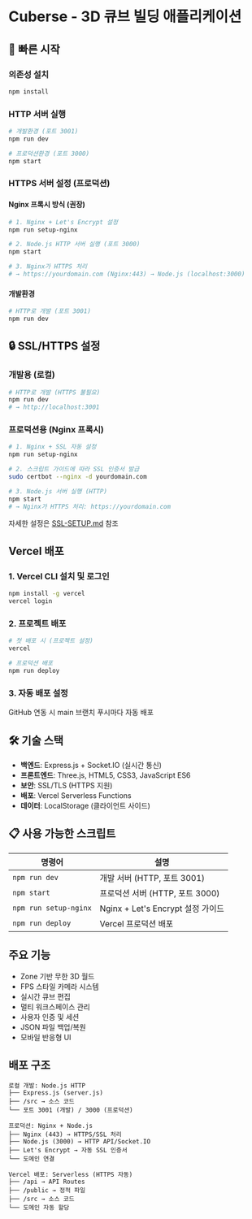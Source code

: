# Cuberse - 3D 큐브 빌딩 애플리케이션

## 🚀 빠른 시작

### 의존성 설치
```bash
npm install
```

### HTTP 서버 실행
```bash
# 개발환경 (포트 3001)
npm run dev

# 프로덕션환경 (포트 3000)  
npm start
```

### HTTPS 서버 설정 (프로덕션)

#### Nginx 프록시 방식 (권장)
```bash
# 1. Nginx + Let's Encrypt 설정
npm run setup-nginx

# 2. Node.js HTTP 서버 실행 (포트 3000)
npm start

# 3. Nginx가 HTTPS 처리
# → https://yourdomain.com (Nginx:443) → Node.js (localhost:3000)
```

#### 개발환경
```bash
# HTTP로 개발 (포트 3001)
npm run dev
```

## 🔒 SSL/HTTPS 설정

### 개발용 (로컬)
```bash
# HTTP로 개발 (HTTPS 불필요)
npm run dev
# → http://localhost:3001
```

### 프로덕션용 (Nginx 프록시)
```bash
# 1. Nginx + SSL 자동 설정
npm run setup-nginx

# 2. 스크립트 가이드에 따라 SSL 인증서 발급
sudo certbot --nginx -d yourdomain.com

# 3. Node.js 서버 실행 (HTTP)
npm start
# → Nginx가 HTTPS 처리: https://yourdomain.com
```

자세한 설정은 [SSL-SETUP.md](./SSL-SETUP.md) 참조

## Vercel 배포

### 1. Vercel CLI 설치 및 로그인
```bash
npm install -g vercel
vercel login
```

### 2. 프로젝트 배포
```bash
# 첫 배포 시 (프로젝트 설정)
vercel

# 프로덕션 배포
npm run deploy
```

### 3. 자동 배포 설정
GitHub 연동 시 main 브랜치 푸시마다 자동 배포

## 🛠 기술 스택

- **백엔드**: Express.js + Socket.IO (실시간 통신)
- **프론트엔드**: Three.js, HTML5, CSS3, JavaScript ES6
- **보안**: SSL/TLS (HTTPS 지원)
- **배포**: Vercel Serverless Functions
- **데이터**: LocalStorage (클라이언트 사이드)

## 📋 사용 가능한 스크립트

| 명령어 | 설명 |
|--------|------|
| `npm run dev` | 개발 서버 (HTTP, 포트 3001) |
| `npm start` | 프로덕션 서버 (HTTP, 포트 3000) |
| `npm run setup-nginx` | Nginx + Let's Encrypt 설정 가이드 |
| `npm run deploy` | Vercel 프로덕션 배포 |

## 주요 기능

- Zone 기반 무한 3D 월드
- FPS 스타일 카메라 시스템  
- 실시간 큐브 편집
- 멀티 워크스페이스 관리
- 사용자 인증 및 세션
- JSON 파일 백업/복원
- 모바일 반응형 UI

## 배포 구조

```
로컬 개발: Node.js HTTP
├── Express.js (server.js)
├── /src → 소스 코드
└── 포트 3001 (개발) / 3000 (프로덕션)

프로덕션: Nginx + Node.js
├── Nginx (443) → HTTPS/SSL 처리
├── Node.js (3000) → HTTP API/Socket.IO
├── Let's Encrypt → 자동 SSL 인증서
└── 도메인 연결

Vercel 배포: Serverless (HTTPS 자동)
├── /api → API Routes
├── /public → 정적 파일
├── /src → 소스 코드  
└── 도메인 자동 할당
```